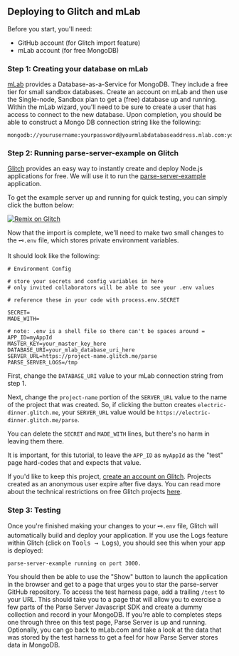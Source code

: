 ## Deploying to Glitch and mLab

Before you start, you'll need:

 - GitHub account (for Glitch import feature)
 - mLab account (for free MongoDB)

### Step 1: Creating your database on mLab

[mLab](https://mlab.com) provides a Database-as-a-Service for MongoDB.  They include a free tier for small sandbox databases.  Create an account on mLab and then use the Single-node, Sandbox plan to get a (free) database up and running.  Within the mLab wizard, you'll need to be sure to create a user that has access to connect to the new database.  Upon completion, you should be able to construct a Mongo DB connection string like the following:

```
mongodb://yourusername:yourpassword@yourmlabdatabaseaddress.mlab.com:yourdatabaseport/yourdatabasename
```

### Step 2: Running parse-server-example on Glitch

[Glitch](https://glitch.com) provides an easy way to instantly create and deploy Node.js applications for free.  We will use it to run the [parse-server-example](https://github.com/parse-community/parse-server-example) application.

To get the example server up and running for quick testing, you can simply click the button below:

[![Remix on Glitch](https://cdn.glitch.com/2703baf2-b643-4da7-ab91-7ee2a2d00b5b%2Fremix-button.svg)](https://glitch.com/edit/#!/import/github/parse-community/parse-server-example?APP_ID=myAppId&MASTER_KEY=your_master_key_here&DATABASE_URI=your_mlab_database_uri_here&SERVER_URL=https://project-name.glitch.me/parse&PARSE_SERVER_LOGS=/tmp)

Now that the import is complete, we'll need to make two small changes to the ```🗝️.env``` file, which stores private environment variables.

It should look like the following:

```
# Environment Config

# store your secrets and config variables in here
# only invited collaborators will be able to see your .env values

# reference these in your code with process.env.SECRET

SECRET=
MADE_WITH=

# note: .env is a shell file so there can't be spaces around =
APP_ID=myAppId
MASTER_KEY=your_master_key_here
DATABASE_URI=your_mlab_database_uri_here
SERVER_URL=https://project-name.glitch.me/parse
PARSE_SERVER_LOGS=/tmp

```
First, change the ```DATABASE_URI``` value to your mLab connection string from step 1.

Next, change the ```project-name``` portion of the ```SERVER_URL``` value to the name of the project that was created. So, if clicking the button creates ```electric-dinner.glitch.me```, your ```SERVER_URL``` value would be ```https://electric-dinner.glitch.me/parse```.

You can delete the ```SECRET``` and ```MADE_WITH``` lines, but there's no harm in leaving them there.

It is important, for this tutorial, to leave the ```APP_ID``` as ```myAppId``` as the "test" page hard-codes that and expects that value.

If you'd like to keep this project, [create an account on Glitch](https://glitch.com/help/how-do-i-create-an-account-on-glitch/). Projects created as an anonymous user expire after five days. You can read more about the technical restrictions on free Glitch projects [here](https://glitch.com/help/restrictions/).


### Step 3: Testing

Once you're finished making your changes to your ```🗝️.env``` file, Glitch will automatically build and deploy your application.  If you use the Logs feature within Glitch (click on <kbd><kbd><samp>Tools</samp></kbd> &rarr; <kbd><samp>Logs</samp></kbd></kbd>), you should see this when your app is deployed:

```
parse-server-example running on port 3000.
```

You should then be able to use the "Show" button to launch the application in the browser and get to a page that urges you to star the parse-server GitHub repository.  To access the test harness page, add a trailing ```/test``` to your URL.  This should take you to a page that will allow you to exercise a few parts of the Parse Server Javascript SDK and create a dummy collection and record in your MongoDB.  If you're able to completes steps one through three on this test page, Parse Server is up and running.  Optionally, you can go back to mLab.com and take a look at the data that was stored by the test harness to get a feel for how Parse Server stores data in MongoDB.
